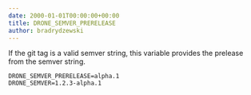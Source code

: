 ```yaml
---
date: 2000-01-01T00:00:00+00:00
title: DRONE_SEMVER_PRERELEASE
author: bradrydzewski
---
```


If the git tag is a valid semver string, this variable provides the prelease from the semver string.

```
DRONE_SEMVER_PRERELEASE=alpha.1
DRONE_SEMVER=1.2.3-alpha.1
```

